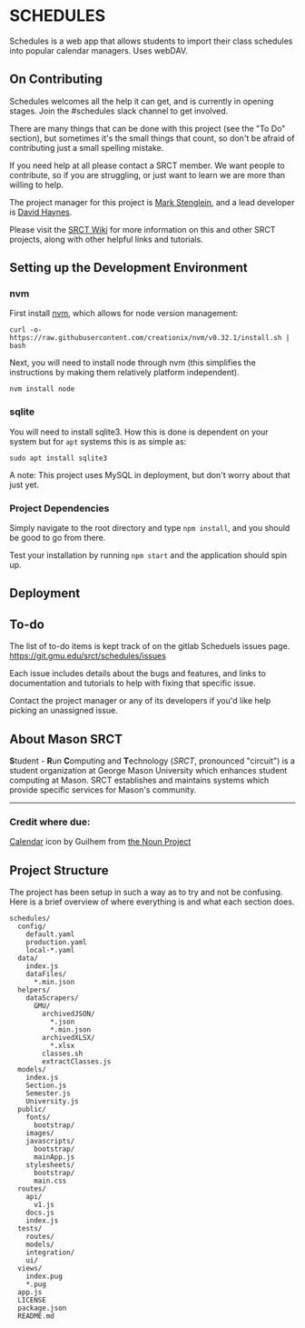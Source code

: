 # SCHEDULES

Schedules is a web app that allows students to import their class schedules
into popular calendar managers. Uses webDAV.

## On Contributing

Schedules welcomes all the help it can get, and is currently in opening
stages. Join the #schedules slack channel to get involved.

There are many things that can be done with this project (see the "To Do"
section), but sometimes it's the small things that count, so don't be afraid
of contributing just a small spelling mistake.

If you need help at all please contact a SRCT member. We want people to
contribute, so if you are struggling, or just want to learn we are more than
willing to help.

The project manager for this project is [Mark Stenglein](mstengle@gmu.edu),
and a lead developer is [David Haynes](dhaynes3@gmu.edu).

Please visit the [SRCT Wiki](http://wiki.srct.gmu.edu/) for more information on
this and other SRCT projects, along with other helpful links and tutorials.

## Setting up the Development Environment

### nvm

First install [nvm](https://github.com/creationix/nvm), which allows for node
version management:

`curl -o- https://raw.githubusercontent.com/creationix/nvm/v0.32.1/install.sh | bash`

Next, you will need to install node through nvm (this simplifies the
instructions by making them relatively platform independent).

`nvm install node`

### sqlite

You will need to install sqlite3. How this is done is dependent on your system
but for `apt` systems this is as simple as:

`sudo apt install sqlite3`

A note: This project uses MySQL in deployment, but don't worry about that just
yet.

### Project Dependencies

Simply navigate to the root directory and type `npm install`, and you should
be good to go from there.

Test your installation by running `npm start` and the application should spin
up.

## Deployment


## To-do

The list of to-do items is kept track of on the gitlab Scheduels issues page. https://git.gmu.edu/srct/schedules/issues

Each issue includes details about the bugs and features, and links to documentation and tutorials to help with fixing that specific issue.

Contact the project manager or any of its developers if you'd like help picking an unassigned issue.

## About Mason SRCT

**S**tudent - **R**un **C**omputing and **T**echnology (*SRCT*, pronounced "circuit") is a student organization at George Mason University which enhances student computing at Mason. SRCT establishes and maintains systems which provide specific services for Mason's community.

---

### Credit where due:
[Calendar](https://thenounproject.com/search/?q=calendar&i=431010) icon by Guilhem from [the Noun Project](https://thenounproject.com)

## Project Structure

The project has been setup in such a way as to try and not be confusing. Here
is a brief overview of where everything is and what each section does.

```plaintext
schedules/
  config/
    default.yaml
    production.yaml
    local-*.yaml
  data/
    index.js
    dataFiles/
      *.min.json
  helpers/
    dataScrapers/
      GMU/
        archivedJSON/
          *.json
          *.min.json
        archivedXLSX/
          *.xlsx
        classes.sh
        extractClasses.js
  models/
    index.js
    Section.js
    Semester.js
    University.js
  public/
    fonts/
      bootstrap/
    images/
    javascripts/
      bootstrap/
      mainApp.js
    stylesheets/
      bootstrap/
      main.css
  routes/
    api/
      v1.js
    docs.js
    index.js
  tests/
    routes/
    models/
    integration/
    ui/
  views/
    index.pug
    *.pug
  app.js
  LICENSE
  package.json
  README.md
```
